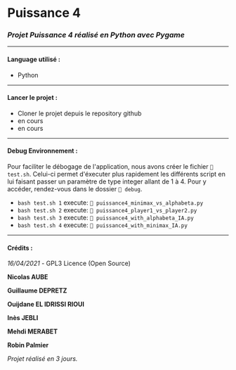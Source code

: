 # Puissance 4
### *Projet Puissance 4 réalisé en Python avec Pygame*

---
#### Language utilisé :
* Python

---
#### Lancer le projet : &nbsp;
- Cloner le projet depuis le repository github
- en cours
- en cours

---
#### Debug Environnement : &nbsp;
Pour faciliter le débogage de l'application, nous avons créer le fichier `📃 test.sh`.
Celui-ci permet d'éxecuter plus rapidement les différents script en lui faisant passer un paramètre de type integer allant de 1 à 4.
Pour y accéder, rendez-vous dans le dossier `📁 debug`.

- `bash test.sh 1` execute: `📃 puissance4_minimax_vs_alphabeta.py`
- `bash test.sh 2` execute: `📃 puissance4_player1_vs_player2.py`
- `bash test.sh 3` execute: `📃 puissance4_with_alphabeta_IA.py`
- `bash test.sh 4` execute: `📃 puissance4_with_minimax_IA.py`

---
#### Crédits :
*16/04/2021* - GPL3 Licence (Open Source)


**Nicolas AUBE**
&nbsp;

**Guillaume DEPRETZ**
&nbsp;

**Ouijdane EL IDRISSI RIOUI**
&nbsp;

**Inès JEBLI**
&nbsp;

**Mehdi MERABET**
&nbsp;

**Robin Palmier** 
&nbsp;

*Projet réalisé en 3 jours.*
